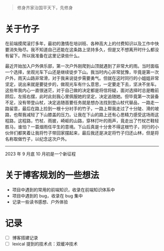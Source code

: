 > 修身齐家治国平天下，先修身

# 关于竹子

在前端摸爬滚打多年，最初的激情在培训班、各种高大上的付费知识以及工作中快要消失殆尽。我不知道自己还能在这条路上坚持多久，但是又不想离开时什么都没有留下。所以我准备在这里记录些什么。

最近开始加入户外俱乐部，第一次户外刚爬到山顶就遇到了非常大的雨。当时面临一个选择，坐观光车下山还是继续徒步下山。我当时内心非常犹豫，毕竟是第一次户外，雨天山路非常滑，对于我来说徒步需要勇气。但就在这时同行的小姐姐非常坚定，说出来就是要徒步的，做观光车有什么意思，一定要走下去，坚决不坐车。这些年我内心一直很迷茫，对于自己做的决定都是将信将疑，面对选择时总是瞻前顾后，左摇右摆，此时此刻我心里佩服她的坚定，决定追随她。但毕竟第一次装备不足，没有带登山杖，决定追随首要任务就是想办法找到登山杖代替品，一路走一路留意，最后在路上捡到一根十分衬手的竹子，一路上帮我走过了十分陡、滑的坡路，也帮我减轻了下山膝盖的压力。让我在下山的路上还有心思精力感受这场雨这程路，这程路，竹杖、雨披，崎岖的山路，穿林打叶的雨声，竟走出了竹杖芒鞋轻胜马，谁怕？一蓑烟雨任平生的意境。下山后真是十分舍不得这根竹子，同行的小伙伴们都笑着让我将竹子带回家摆起来，最后我还是决定将竹子归还山林，但是将名称取做竹子，以纪念这次户外。

---

2023 年 9 月底 10 月初是一个新征程

# 关于博客规划的一些想法

- 项目中遇到的常用的前端知识，收录在前端知识体系中
- 项目中遇到的 bug，收录在 bug 集中
- 记录一些读书感想、户外体验

# 记录

- [ ] 博客搭建记录
- [ ] lexical 提到的技术点：双缓冲技术
